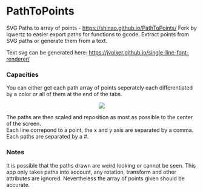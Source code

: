 # PathToPoints
SVG Paths to array of points - https://shinao.github.io/PathToPoints/
Fork by Iqwertz to easier export paths for functions to gcode.
Extract points from SVG paths or generate them from a text.

Text svg can be generated here: https://jvolker.github.io/single-line-font-renderer/ 

### Capacities
You can either get each path array of points seperately each differentiated by a color or all of them at the end of the tabs.
<p align="center">
<img src="/docs/preview_get_all_points.png">
</p>
The paths are then scaled and reposition as most as possible to the center of the screen.<br>
Each line correpond to a point, the x and y axis are separated by a comma. Each paths are separated by a #.

### Notes
It is possible that the paths drawn are weird looking or cannot be seen. This app only takes paths into account, any rotation, transform and other attributes are ignored. Nevertheless the array of points given should be accurate.
